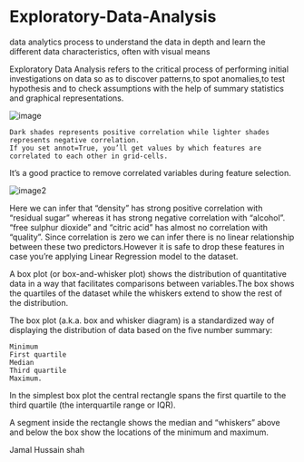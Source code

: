 # Exploratory-Data-Analysis
 data analytics process to understand the data in depth and learn the different data characteristics, often with visual means
 
 Exploratory Data Analysis refers to the critical process of performing initial investigations on data so as to discover patterns,to spot anomalies,to test hypothesis and to check assumptions with the help of summary statistics and graphical representations.
 
![image](https://user-images.githubusercontent.com/95676591/170553962-b34236c5-2cc4-4aca-8598-79eae308f7b5.jpeg)

    Dark shades represents positive correlation while lighter shades represents negative correlation.
    If you set annot=True, you’ll get values by which features are correlated to each other in grid-cells.

It’s a good practice to remove correlated variables during feature selection.

![image2](https://user-images.githubusercontent.com/95676591/170554075-2790a9d2-b44d-424d-bfc6-e7175fa99c39.jpeg)


Here we can infer that “density” has strong positive correlation with “residual sugar” whereas it has strong negative correlation with “alcohol”.
“free sulphur dioxide” and “citric acid” has almost no correlation with “quality”.
Since correlation is zero we can infer there is no linear relationship between these two predictors.However it is safe to drop these features in case you’re applying Linear Regression model to the dataset.

A box plot (or box-and-whisker plot) shows the distribution of quantitative data in a way that facilitates comparisons between variables.The box shows the quartiles of the dataset while the whiskers extend to show the rest of the distribution.

The box plot (a.k.a. box and whisker diagram) is a standardized way of displaying the distribution of data based on the five number summary:

    Minimum
    First quartile
    Median
    Third quartile
    Maximum.

In the simplest box plot the central rectangle spans the first quartile to the third quartile (the interquartile range or IQR).

A segment inside the rectangle shows the median and “whiskers” above and below the box show the locations of the minimum and maximum.


 

Jamal Hussain shah
